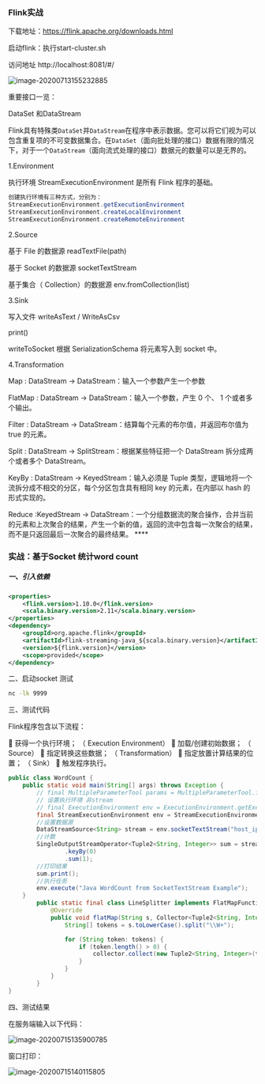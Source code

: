 ### Flink实战

下载地址：https://flink.apache.org/downloads.html

启动flink：执行start-cluster.sh

访问地址  http://localhost:8081/#/

![image-20200713155232885](C:\Users\caiguoqing\AppData\Roaming\Typora\typora-user-images\image-20200713155232885.png)

重要接口一览：

DataSet 和DataStream  

Flink具有特殊类`DataSet`并`DataStream`在程序中表示数据。您可以将它们视为可以包含重复项的不可变数据集合。在`DataSet`（面向批处理的接口）数据有限的情况下，对于一个`DataStream`（面向流式处理的接口）数据元的数量可以是无界的。

1.Environment  

执行环境 StreamExecutionEnvironment 是所有 Flink 程序的基础。  

```java
创建执行环境有三种方式，分别为：
StreamExecutionEnvironment.getExecutionEnvironment
StreamExecutionEnvironment.createLocalEnvironment
StreamExecutionEnvironment.createRemoteEnvironment  
```

2.Source  

基于 File 的数据源     readTextFile(path)   

基于 Socket 的数据源    socketTextStream  

基于集合（ Collection）的数据源   env.fromCollection(list)  

3.Sink

写入文件   writeAsText  / WriteAsCsv  

print()

writeToSocket   根据 SerializationSchema 将元素写入到 socket 中。  

4.Transformation   

Map  : DataStream → DataStream：输入一个参数产生一个参数  

FlatMap  : DataStream → DataStream：输入一个参数，产生 0 个、 1 个或者多个输出。  

Filter  : DataStream → DataStream：结算每个元素的布尔值，并返回布尔值为 true 的元素。   

Split  : DataStream → SplitStream：根据某些特征把一个 DataStream 拆分成两个或者多个 DataStream。  

KeyBy  : DataStream → KeyedStream：输入必须是 Tuple 类型，逻辑地将一个流拆分成不相交的分区，每个分区包含具有相同 key 的元素，在内部以 hash 的形式实现的。  

Reduce  :KeyedStream → DataStream：一个分组数据流的聚合操作，合并当前的元素和上次聚合的结果，产生一个新的值，返回的流中包含每一次聚合的结果，而不是只返回最后一次聚合的最终结果。  ****

### 实战：基于Socket 统计word count

##### 一、引入依赖

```xml
<properties>
    <flink.version>1.10.0</flink.version>
    <scala.binary.version>2.11</scala.binary.version>
</properties>
<dependency>
    <groupId>org.apache.flink</groupId>
    <artifactId>flink-streaming-java_${scala.binary.version}</artifactId>
    <version>${flink.version}</version>
    <scope>provided</scope>
</dependency>
```

二、启动socket 测试

```bash
nc -lk 9999
```

三、测试代码

Flink程序包含以下流程：

 获得一个执行环境； （ Execution Environment）
 加载/创建初始数据； （ Source）
 指定转换这些数据； （ Transformation）
 指定放置计算结果的位置； （ Sink）
 触发程序执行。  

```java
public class WordCount {
    public static void main(String[] args) throws Exception {
        // final MultipleParameterTool params = MultipleParameterTool.fromArgs(args);
        // 设置执行环境 非stream
        // final ExecutionEnvironment env = ExecutionEnvironment.getExecutionEnvironment();
        final StreamExecutionEnvironment env = StreamExecutionEnvironment.getExecutionEnvironment();
        //设置数据源
        DataStreamSource<String> stream = env.socketTextStream("host_ip", 9999);
        //计数
        SingleOutputStreamOperator<Tuple2<String, Integer>> sum = stream.flatMap(new LineSplitter())
                .keyBy(0)
                .sum(1);
		//打印结果
        sum.print();
		//执行任务
        env.execute("Java WordCount from SocketTextStream Example");
    }
        public static final class LineSplitter implements FlatMapFunction<String, Tuple2<String, Integer>> {
            @Override
            public void flatMap(String s, Collector<Tuple2<String, Integer>> collector) {
                String[] tokens = s.toLowerCase().split("\\W+");

                for (String token: tokens) {
                    if (token.length() > 0) {
                        collector.collect(new Tuple2<String, Integer>(token, 1));
                    }
                }
            }
        }
}
```

四、测试结果

在服务端输入以下代码：

![image-20200715135900785](C:\Users\caiguoqing\AppData\Roaming\Typora\typora-user-images\image-20200715135900785.png)

窗口打印：

![image-20200715140115805](C:\Users\caiguoqing\AppData\Roaming\Typora\typora-user-images\image-20200715140115805.png)



